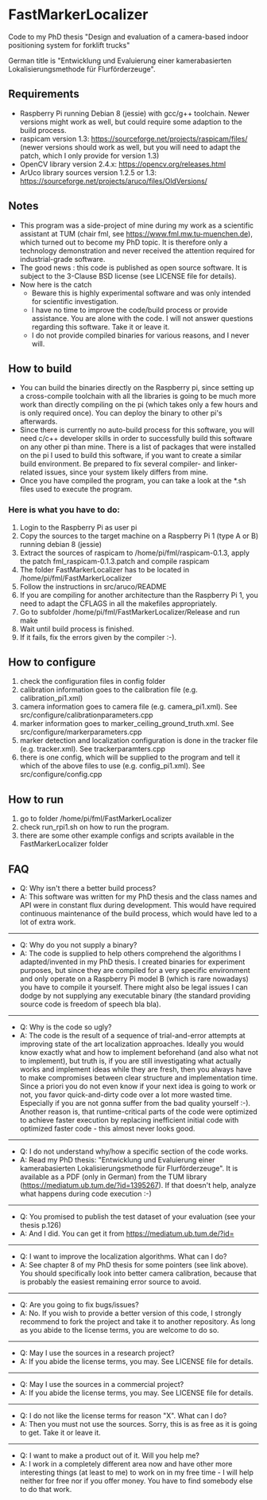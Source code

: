 # FastMarkerLocalizer
Code to my PhD thesis "Design and evaluation of a camera-based indoor positioning system for forklift trucks"

German title is "Entwicklung und Evaluierung einer kamerabasierten Lokalisierungsmethode für Flurförderzeuge".

## Requirements

* Raspberry Pi running Debian 8 (jessie) with gcc/g++ toolchain. Newer versions might work as well, but could require some adaption to the build process.
* raspicam version 1.3: https://sourceforge.net/projects/raspicam/files/ (newer versions should work as well, but you will need to adapt the patch, which I only provide for version 1.3)
* OpenCV library version 2.4.x: https://opencv.org/releases.html
* ArUco library sources version 1.2.5 or 1.3: https://sourceforge.net/projects/aruco/files/OldVersions/

## Notes

* This program was a side-project of mine during my work as a scientific assistant at TUM (chair fml, see https://www.fml.mw.tu-muenchen.de), which turned out to become my PhD topic. It is therefore only a technology demonstration and never received the attention required for industrial-grade software.
* The good news : this code is published as open source software. It is subject to the 3-Clause BSD license (see LICENSE file for details).
* Now here is the catch
  * Beware this is highly experimental software and was only intended for scientific investigation.
  * I have no time to improve the code/build process or provide assistance. You are alone with the code. I will not answer questions regarding this software. Take it or leave it.
  * I do not provide compiled binaries for various reasons, and I never will.

## How to build

* You can build the binaries directly on the Raspberry pi, since setting up a cross-compile toolchain with all the libraries is going to be much more work than directly compiling on the pi (which takes only a few hours and is only required once). You can deploy the binary to other pi's afterwards.
* Since there is currently no auto-build process for this software, you will need c/c++ developer skills in order to successfully build this software on any other pi than mine. There is a list of packages that were installed on the pi I used to build this software, if you want to create a similar build environment. Be prepared to fix several compiler- and linker-related issues, since your system likely differs from mine.
* Once you have compiled the program, you can take a look at the *.sh files used to execute the program.


### Here is what you have to do:
1. Login to the Raspberry Pi as user pi
2. Copy the sources to the target machine on a Raspberry Pi 1 (type A or B) running debian 8 (jessie)
3. Extract the sources of raspicam to /home/pi/fml/raspicam-0.1.3, apply the patch fml_raspicam-0.1.3.patch and compile raspicam
4. The folder FastMarkerLocalizer has to be located in /home/pi/fml/FastMarkerLocalizer
5. Follow the instructions in src/aruco/README
6. If you are compiling for another architecture than the Raspberry Pi 1, you need to adapt the CFLAGS in all the makefiles appropriately.
7. Go to subfolder /home/pi/fml/FastMarkerLocalizer/Release and run make
8. Wait until build process is finished.
9. If it fails, fix the errors given by the compiler :-).

## How to configure
1. check the configuration files in config folder
2. calibration information goes to the calibration file (e.g. calibration_pi1.xml)
3. camera information goes to camera file (e.g. camera_pi1.xml). See src/configure/calibrationparameters.cpp
4. marker information goes to marker_ceiling_ground_truth.xml. See src/configure/markerparameters.cpp
5. marker detection and localization configuration is done in the tracker file (e.g. tracker.xml). See trackerparamters.cpp
6. there is one config, which will be supplied to the program and tell it which of the above files to use (e.g. config_pi1.xml). See src/configure/config.cpp

## How to run
1. go to folder /home/pi/fml/FastMarkerLocalizer
2. check run_rpi1.sh on how to run the program.
3. there are some other example configs and scripts available in the FastMarkerLocalizer folder

## FAQ
* Q: Why isn't there a better build process?
* A: This software was written for my PhD thesis and the class names and API were in constant flux during development. This would have required continuous maintenance of the build process, which would have led to a lot of extra work.

---
* Q: Why do you not supply a binary?
* A: The code is supplied to help others comprehend the algorithms I adapted/invented in my PhD thesis. I created binaries for experiment purposes, but since they are compiled for a very specific environment and only operate on a Raspberry Pi model B (which is rare nowadays) you have to compile it yourself. There might also be legal issues I can dodge by not supplying any executable binary (the standard providing source code is freedom of speech bla bla).

---
* Q: Why is the code so ugly?
* A: The code is the result of a sequence of trial-and-error attempts at improving state of the art localization approaches. Ideally you would know exactly what and how to implement beforehand (and also what not to implement), but truth is, if you are still investigating what actually works and implement ideas while they are fresh, then you always have to make compromises between clear structure and implementation time. Since a priori you do not even know if your next idea is going to work or not, you favor quick-and-dirty code over a lot more wasted time. Especially if you are not gonna suffer from the bad quality yourself :-). Another reason is, that runtime-critical parts of the code were optimized to achieve faster execution by replacing inefficient initial code with optimized faster code - this almost never looks good.

---
* Q: I do not understand why/how a specific section of the code works.
* A: Read my PhD thesis: "Entwicklung und Evaluierung einer kamerabasierten Lokalisierungsmethode für Flurförderzeuge". It is available as a PDF (only in German) from the TUM library (https://mediatum.ub.tum.de/?id=1395267). If that doesn't help, analyze what happens during code execution :-)

---
* Q: You promised to publish the test dataset of your evaluation (see your thesis p.126)
* A: And I did. You can get it from https://mediatum.ub.tum.de/?id=

---
* Q: I want to improve the localization algorithms. What can I do?
* A: See chapter 8 of my PhD thesis for some pointers (see link above). You should specifically look into better camera calibration, because that is probably the easiest remaining error source to avoid.

---
* Q: Are you going to fix bugs/issues?
* A: No. If you wish to provide a better version of this code, I strongly recommend to fork the project and take it to another repository. As long as you abide to the license terms, you are welcome to do so.

---
* Q: May I use the sources in a research project?
* A: If you abide the license terms, you may. See LICENSE file for details.

---
* Q: May I use the sources in a commercial project?
* A: If you abide the license terms, you may. See LICENSE file for details.

---
* Q: I do not like the license terms for reason "X". What can I do?
* A: Then you must not use the sources. Sorry, this is as free as it is going to get. Take it or leave it.

---
* Q: I want to make a product out of it. Will you help me?
* A: I work in a completely different area now and have other more interesting things (at least to me) to work on in my free time - I will help neither for free nor if you offer money. You have to find somebody else to do that work.
